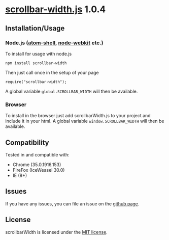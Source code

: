 # [scrollbar-width.js](https://github.com/olmokramer/scrollbar-width.js) 1.0.4

## <a name="installation-usage"></a>Installation/Usage

### Node.js ([atom-shell](https://github.com/atom/atom-shell), [node-webkit](https://github.com/rogerwang/node-webkit) etc.)

To install for usage with node.js

    npm install scrollbar-width

Then just call once in the setup of your page

    require("scrollbar-width");

A global variable `global.SCROLLBAR_WIDTH` will then be available.

### Browser

To install in the browser just add scrollbarWidth.js to your project and include it in your html.
A global variable `window.SCROLLBAR_WIDTH` will then be available.

## <a name="compatibility"></a>Compatibility

Tested in and compatible with:
- Chrome (35.0.1916.153)
- FireFox (IceWeasel 30.0)
- IE (8+)

## <a name="issues"></a>Issues

If you have any issues, you can file an issue on the
[github page](https://github.com/olmokramer/scrollbar-width.js/issues).

## <a name="license"></a>License

scrollbarWidth is licensed under the [MIT license](LICENSE).
